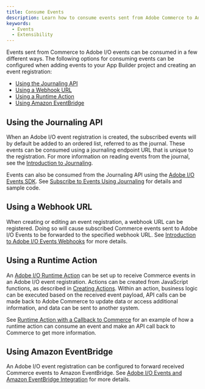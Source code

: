 ```yaml
---
title: Consume Events
description: Learn how to consume events sent from Adobe Commerce to Adobe I/O Events.
keywords:
  - Events
  - Extensibility
---
```


Events sent from Commerce to Adobe I/O events can be consumed in a few different ways. The following options for consuming events can be configured when adding events to your App Builder project and creating an event registration:

* [Using the Journaling API](#using-the-journaling-api)
* [Using a Webhook URL](#using-a-webhook-url)
* [Using a Runtime Action](#using-a-runtime-action)
* [Using Amazon EventBridge](#using-amazon-eventbridge)

## Using the Journaling API

When an Adobe I/O event registration is created, the subscribed events will by default be added to an ordered list, referred to as the journal. These events can be consumed using a journaling endpoint URL that is unique to the registration. For more information on reading events from the journal, see the [Introduction to Journaling](https://developer.adobe.com/events/docs/guides/journaling_intro/).

Events can also be consumed from the Journaling API using the [Adobe I/O Events SDK](https://github.com/adobe/aio-lib-events). See [Subscribe to Events Using Journaling](https://developer.adobe.com/events/docs/guides/sdk/sdk_journaling/) for details and sample code.

## Using a Webhook URL

When creating or editing an event registration, a webhook URL can be registered. Doing so will cause subscribed Commerce events sent to Adobe I/O Events to be forwarded to the specified webhook URL. See [Introduction to Adobe I/O Events Webhooks](https://developer.adobe.com/events/docs/guides/) for more details.

## Using a Runtime Action

An [Adobe I/O Runtime Action](https://developer.adobe.com/runtime/docs/guides/overview/entities/#actions) can be set up to receive Commerce events in an Adobe I/O event registration. Actions can be created from JavaScript functions, as described in [Creating Actions](https://developer.adobe.com/runtime/docs/guides/using/creating_actions/). Within an action, business logic can be executed based on the received event payload, API calls can be made back to Adobe Commerce to update data or access additional information, and data can be sent to another system.

See [Runtime Action with a Callback to Commerce](./consume-events-examples/runtime-action-commerce-callback.md) for an example of how a runtime action can consume an event and make an API call back to Commerce to get more information.

## Using Amazon EventBridge

An Adobe I/O event registration can be configured to forward received Commerce events to Amazon EventBridge. See [Adobe I/O Events and Amazon EventBridge Integration](https://developer.adobe.com/events/docs/guides/amazon_eventbridge/) for more details.
